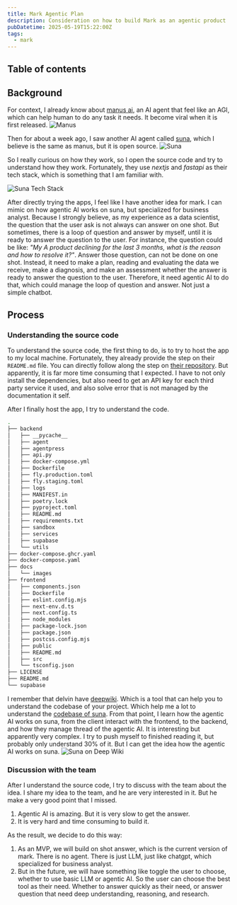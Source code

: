 ```yaml
---
title: Mark Agentic Plan
description: Consideration on how to build Mark as an agentic product
pubDatetime: 2025-05-19T15:22:00Z
tags:
  - mark
---
```


## Table of contents

## Background

For context, I already know about [manus ai](https://manus.im/), an AI agent that feel like an AGI, which can help human to do any task it needs. It become viral when it is first released.
![Manus](@/assets//blog-assets/Pasted%20image%2020250519082021.png)

Then for about a week ago, I saw another AI agent called [suna](https://www.suna.so/), which I believe is the same as manus, but it is open source.
![Suna](@/assets//blog-assets/Pasted%20image%2020250519082449.png)

So I really curious on how they work, so I open the source code and try to understand how they work. Fortunately, they use _nextjs_ and _fastapi_ as their tech stack, which is something that I am familiar with.

![Suna Tech Stack](@/assets//blog-assets/Pasted%20image%2020250519082426.png)

After directly trying the apps, I feel like I have another idea for mark. I can mimic on how agentic AI works on suna, but specialized for business analyst. Because I strongly believe, as my experience as a data scientist, the question that the user ask is not always can answer on one shot. But sometimes, there is a loop of question and answer by myself, until it is ready to answer the question to the user. For instance, the question could be like: _"My A product declining for the last 3 months, what is the reason and how to resolve it?"_. Answer those question, can not be done on one shot. Instead, it need to make a plan, reading and evaluating the data we receive, make a diagnosis, and make an assessment whether the answer is ready to answer the question to the user. Therefore, it need agentic AI to do that, which could manage the loop of question and answer. Not just a simple chatbot.

## Process

### Understanding the source code

To understand the source code, the first thing to do, is to try to host the app to my local machine. Fortunately, they already provide the step on their `README.md` file. You can directly follow along the step on [their repository](https://github.com/kortix-ai/suna). But apparently, it is far more time consuming that I expected. I have to not only install the dependencies, but also need to get an API key for each third party service it used, and also solve error that is not managed by the documentation it self.

After I finally host the app, I try to understand the code.

```bash
.
├── backend
│   ├── __pycache__
│   ├── agent
│   ├── agentpress
│   ├── api.py
│   ├── docker-compose.yml
│   ├── Dockerfile
│   ├── fly.production.toml
│   ├── fly.staging.toml
│   ├── logs
│   ├── MANIFEST.in
│   ├── poetry.lock
│   ├── pyproject.toml
│   ├── README.md
│   ├── requirements.txt
│   ├── sandbox
│   ├── services
│   ├── supabase
│   └── utils
├── docker-compose.ghcr.yaml
├── docker-compose.yaml
├── docs
│   └── images
├── frontend
│   ├── components.json
│   ├── Dockerfile
│   ├── eslint.config.mjs
│   ├── next-env.d.ts
│   ├── next.config.ts
│   ├── node_modules
│   ├── package-lock.json
│   ├── package.json
│   ├── postcss.config.mjs
│   ├── public
│   ├── README.md
│   ├── src
│   └── tsconfig.json
├── LICENSE
├── README.md
└── supabase
```

I remember that delvin have [deepwiki](https://docs.devin.ai/work-with-devin/deepwiki). Which is a tool that can help you to understand the codebase of your project. Which help me a lot to understand the [codebase of suna](https://deepwiki.com/kortix-ai/suna). From that point, I learn how the agentic AI works on suna, from the client interact with the frontend, to the backend, and how they manage thread of the agentic AI. It is interesting but apparently very complex. I try to push myself to finished reading it, but probably only understand 30% of it. But I can get the idea how the agentic AI works on suna.
![Suna on Deep Wiki](@/assets//blog-assets/Pasted%20image%2020250519082556.png)

### Discussion with the team

After I understand the source code, I try to discuss with the team about the idea. I share my idea to the team, and he are very interested in it. But he make a very good point that I missed.

1. Agentic AI is amazing. But it is very slow to get the answer.
2. It is very hard and time consuming to build it.

As the result, we decide to do this way:

1. As an MVP, we will build on shot answer, which is the current version of mark. There is no agent. There is just LLM, just like chatgpt, which specialized for business analyst.
2. But in the future, we will have something like toggle the user to choose, whether to use basic LLM or agentic AI. So the user can choose the best tool as their need. Whether to answer quickly as their need, or answer question that need deep understanding, reasoning, and research.
